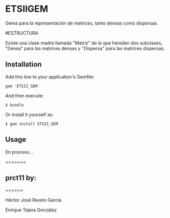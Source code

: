 # ETSIIGEM

Gema para la representación de matrices, tanto densas como dispersas.

#ESTRUCTURA

Existe una clase madre llamada "Matriz" de la que heredan dos subclases, "Densa" para las matrices densas y "Dispersa" para las matrices dispersas.

## Installation

Add this line to your application's Gemfile:

    gem 'ETSII_GEM'

And then execute:

    $ bundle

Or install it yourself as:

    $ gem install ETSII_GEM

## Usage

En proceso...

=======
## prct11 by:
======

Héctor José Ravelo García

Enrique Tejera González
